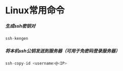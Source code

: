 # Linux常用命令
##### 生成ssh密钥对

```js
ssh-kengen
```

##### 将本机ssh公钥发送到服务器（可用于免密码登录服务器）

```js
ssh-copy-id <username>@<IP>
```